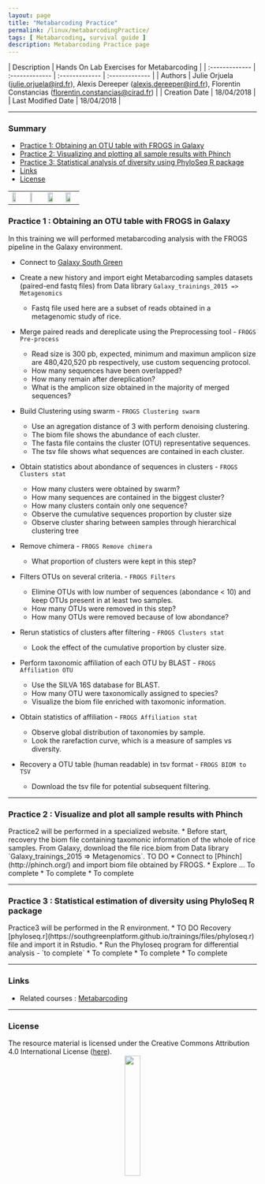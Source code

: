 ```yaml
---
layout: page
title: "Metabarcoding Practice"
permalink: /linux/metabarcodingPractice/
tags: [ Metabarcoding, survival guide ]
description: Metabarcoding Practice page
---
```


| Description | Hands On Lab Exercises for Metabarcoding |
| :------------- | :------------- | :------------- | :------------- |
| Authors | Julie Orjuela (julie.orjuela@ird.fr), Alexis Dereeper (alexis.dereeper@ird.fr), Florentin Constancias (florentin.constancias@cirad.fr) |
| Creation Date | 18/04/2018 |
| Last Modified Date | 18/04/2018 |


-----------------------

### Summary

<!-- TOC depthFrom:2 depthTo:2 withLinks:1 updateOnSave:1 orderedList:0 -->
* [Practice 1: Obtaining an OTU table with FROGS in Galaxy](#practice-1)
* [Practice 2: Visualizing and plotting all sample results with Phinch](#practice-2)
* [Practice 3: Statistical analysis of diversity using PhyloSeq R package](#practice-3)
* [Links](#links)
* [License](#license)


<a name="practice-1"></a>
<table class="table-contact">
<tr>
<td width="25%"><img width="60%" src="{{ site.url }}/images/trainings-galaxy.png" alt="" />
</td>
<td width="25%"><img width="30%" src="{{ site.url }}/images/FROGS_logo.png" alt="" />
</td>
<td width="25%"><img width="70%" src="{{ site.url }}/images/phinch.png" alt="" />
</td> 
<td width="25%"><img width="70%" src="{{ site.url }}/images/bioconductor.png" alt="" />
</td> 
</tr>
</table>

### Practice 1 : Obtaining an OTU table with FROGS in Galaxy

In this training we will performed metabarcoding analysis with the FROGS pipeline in the Galaxy environment.
* Connect to [Galaxy South Green](http://galaxy.southgreen.fr/galaxy/)
* Create a new history and import eight Metabarcoding samples datasets (paired-end fastq files) from Data library
`Galaxy_trainings_2015 => Metagenomics`
  - Fastq file used here are a subset of reads obtained in a metagenomic study of rice.
  
* Merge paired reads and dereplicate using the Preprocessing tool - `FROGS Pre-process`
  - Read size is 300 pb, expected, minimum and maximun amplicon size are 480,420,520 pb respectively, use custom sequencing protocol.
  - How many sequences have been overlapped? 
  - How many remain after dereplication?
  - What is the amplicon size obtained in the majority of merged sequences?  

* Build Clustering using swarm - `FROGS Clustering swarm`
  - Use an agregation distance of 3 with perform denoising clustering.
  - The biom file shows the abundance of each cluster.
  - The fasta file contains the cluster (OTU) representative sequences.
  - The tsv file shows what sequences are contained in each cluster.

* Obtain statistics about abondance of sequences in clusters - `FROGS Clusters stat`
  - How many clusters were obtained by swarm?
  - How many sequences are contained in the biggest cluster?
  - How many clusters contain only one sequence?
  - Observe the cumulative sequences proportion by cluster size
  - Observe cluster sharing between samples through hierarchical clustering tree
  
* Remove chimera - `FROGS Remove chimera`
  - What proportion of clusters were kept in this step?
  
* Filters OTUs on several criteria. - `FROGS Filters`
  - Elimine OTUs with low number of sequences (abondance < 10) and keep OTUs present in at least two samples.
  - How many OTUs were removed in this step?
  - How many OTUs were removed because of low abondance?
  
* Rerun statistics of clusters after filtering - `FROGS Clusters stat`
  - Look the effect of the cumulative proportion by cluster size.
  
* Perform taxonomic affiliation of each OTU by BLAST - `FROGS Affiliation OTU`
  - Use the SILVA 16S database for BLAST.
  - How many OTU were taxonomically assigned to species?
  - Visualize the biom file enriched with taxomonic information.
  
* Obtain statistics of affiliation - `FROGS Affiliation stat`
  - Observe global distribution of taxonomies by sample.
  - Look the rarefaction curve, which is a measure of samples vs diversity.
  
* Recovery a OTU table (human readable) in tsv format - `FROGS BIOM to TSV`
  - Download the tsv file for potential subsequent filtering.
  
-----------------------


<a name="practice-2"></a>
### Practice 2 : Visualize and plot all sample results with Phinch
<td>Practice2 will be performed in a specialized website.</td>
* Before start, recovery the biom file containing taxomonic information of the whole of rice samples.
From Galaxy, download  the file rice.biom from Data library `Galaxy_trainings_2015 => Metagenomics`. TO DO 
* Connect to [Phinch](http://phinch.org/) and import biom file obtained by FROGS.
* Explore ... To complete
* To complete
* To complete

-----------------------


<a name="practice-3"></a>
### Practice 3 : Statistical estimation of diversity using PhyloSeq R package
<td>Practice3 will be performed in the R environment.</td>
* TO DO  Recovery [phyloseq.r](https://southgreenplatform.github.io/trainings/files/phyloseq.r) file and import it in Rstudio.
* Run the Phyloseq program for differential analysis - `to complete`
* To complete
* To complete
* To complete

-----------------------

### Links
<a name="links"></a>
* Related courses : [Metabarcoding](http://sepsis-omics.github.io/tutorials/modules/frogs/)

-----------------------

### License
<a name="license"></a>

<div>
The resource material is licensed under the Creative Commons Attribution 4.0 International License (<a href="http://creativecommons.org/licenses/by-nc-sa/4.0/">here</a>).
<center><img width="25%" class="img-responsive" src="http://creativecommons.org.nz/wp-content/uploads/2012/05/by-nc-sa1.png"/>
</center>
</div>
